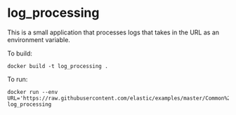 # log_processing

This is a small application that processes logs that takes in the URL as an environment variable.

To build: 
```shell script
docker build -t log_processing .
``` 

To run: 
```shell script
docker run --env URL='https://raw.githubusercontent.com/elastic/examples/master/Common%20Data%20Formats/nginx_logs/nginx_logs' log_processing
```